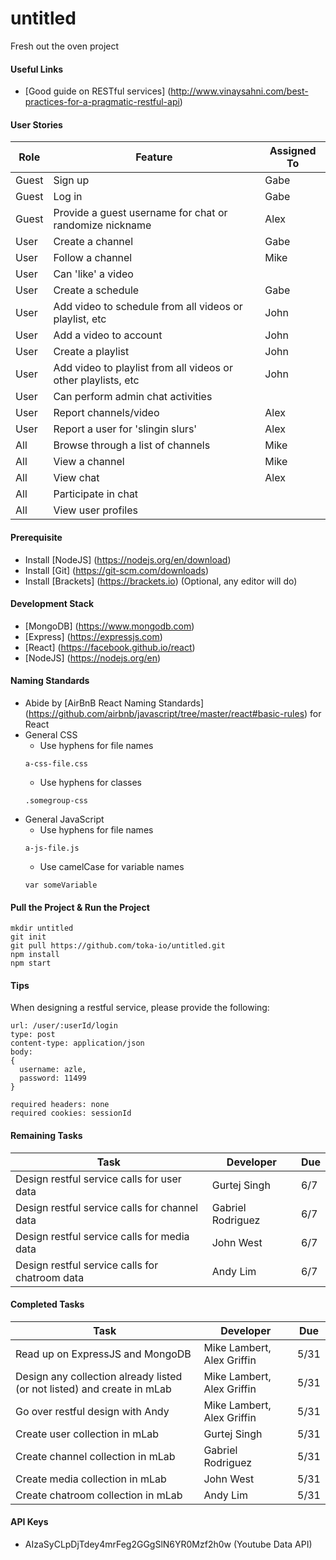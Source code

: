 # untitled
Fresh out the oven project

#### Useful Links
- [Good guide on RESTful services] (http://www.vinaysahni.com/best-practices-for-a-pragmatic-restful-api)

#### User Stories
| Role  | Feature | Assigned To |
| --- | --- | --- |
| Guest | Sign up | Gabe |
| Guest | Log in | Gabe |
| Guest | Provide a guest username for chat or randomize nickname | Alex |
| User | Create a channel | Gabe |
| User | Follow a channel | Mike |
| User | Can 'like' a video | |
| User | Create a schedule | Gabe | 
| User | Add video to schedule from all videos or playlist, etc | John |
| User | Add a video to account | John |
| User | Create a playlist | John |
| User | Add video to playlist from all videos or other playlists, etc | John |
| User | Can perform admin chat activities | |
| User | Report channels/video | Alex |
| User | Report a user  for 'slingin slurs' | Alex |
| All | Browse through a list of channels | Mike |
| All | View a channel | Mike |
| All | View chat | Alex |
| All | Participate in chat | |
| All | View user profiles | |

#### Prerequisite
- Install [NodeJS] (https://nodejs.org/en/download)
- Install [Git] (https://git-scm.com/downloads)
- Install [Brackets] (https://brackets.io) (Optional, any editor will do)

#### Development Stack
- [MongoDB] (https://www.mongodb.com)
- [Express] (https://expressjs.com)
- [React] (https://facebook.github.io/react)
- [NodeJS] (https://nodejs.org/en)

#### Naming Standards
- Abide by [AirBnB React Naming Standards] (https://github.com/airbnb/javascript/tree/master/react#basic-rules) for React
- General CSS
  - Use hyphens for file names
  ```
  a-css-file.css
  ```
  - Use hyphens for classes
  ```
  .somegroup-css
  ```
- General JavaScript
  - Use hyphens for file names
  ```
  a-js-file.js
  ```
  - Use camelCase for variable names
  ```
  var someVariable
  ```
  
#### Pull the Project & Run the Project
```shell
mkdir untitled
git init
git pull https://github.com/toka-io/untitled.git
npm install
npm start
```

#### Tips
When designing a restful service, please provide the following:
```
url: /user/:userId/login
type: post
content-type: application/json
body:
{
  username: azle,
  password: 11499
}

required headers: none
required cookies: sessionId
```

#### Remaining Tasks
| Task  | Developer | Due |
| --- | --- | --- |
| Design restful service calls for user data  | Gurtej Singh  | 6/7 |
| Design restful service calls for channel data  | Gabriel Rodriguez  | 6/7 |
| Design restful service calls for media data  | John West  | 6/7 |
| Design restful service calls for chatroom data  | Andy Lim  | 6/7 |

#### Completed Tasks
| Task  | Developer | Due |
| --- | --- | --- |
| Read up on ExpressJS and MongoDB | Mike Lambert, Alex Griffin  | 5/31 |
| Design any collection already listed (or not listed) and create in mLab | Mike Lambert, Alex Griffin  | 5/31 |
| Go over restful design with Andy | Mike Lambert, Alex Griffin  | 5/31 |
| Create user collection in mLab  | Gurtej Singh  | 5/31  |
| Create channel collection in mLab  | Gabriel Rodriguez  | 5/31  |
| Create media collection in mLab  | John West  | 5/31  |
| Create chatroom collection in mLab  | Andy Lim | 5/31  |

#### API Keys
- AIzaSyCLpDjTdey4mrFeg2GGgSlN6YR0Mzf2h0w (Youtube Data API)
